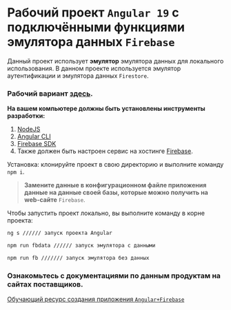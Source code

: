 # Рабочий проект `Angular 19` с подключёнными функциями эмулятора данных `Firebase`

Данный проект использует **эмулятор** эмулятора данных для локального использования. В данном проекте используется эмулятор аутентификации и эмулятора данных `Firestore`.

### Рабочий вариант [здесь](https://a374ru.github.io/afb).

**На вашем компьютере должны быть установлены инструменты разработки:** 
 1. [NodeJS](https://nodejs.org/en/download) 
 2. [Angular CLI](https://angular.dev/)
 3. [Firebase SDK](https://firebase.google.com/docs)
 4. Также должен быть настроен сервис на хостинге [Firebase](https://console.firebase.google.com/).
   

Установка:  клонируйте проект в свою директорию и выполните команду `npm i`.

>**Замените данные в конфигурационном файле приложения данные на данные своей базы, которые можно получить на web-сайте** `Firebase`.

Чтобы запустить проект локально, вы выполните команду в корне проекта: 

```sh
ng s ////// запуск проекта Angular
```

```sh
npm run fbdata ////// запуск эмулятора с данными
```

```sh
npm run fb /////// запуск эмулятора без данных
```

### Ознакомьтесь  с документациями по данным продуктам на сайтах поставщиков.

[Обучающий ресурс создания приложения `Angular+Firebase`](https://firebase.google.com/codelabs/firebase-web?authuser=0&hl=ru#0)


